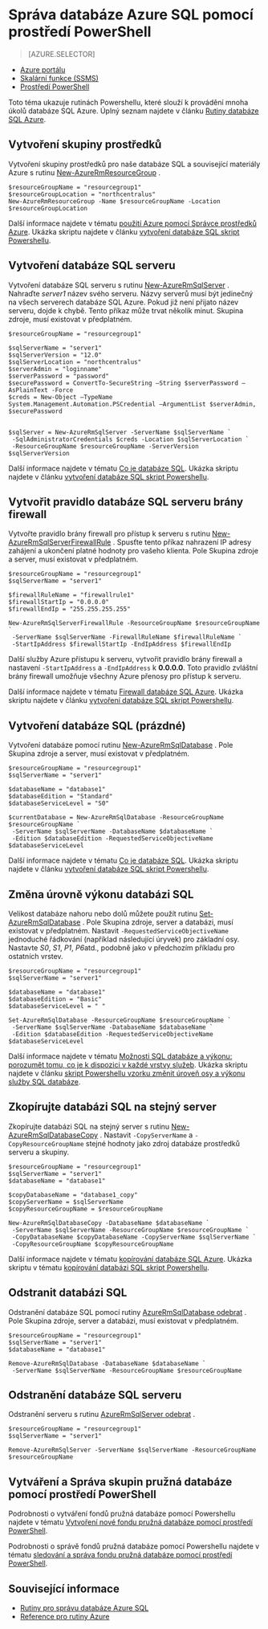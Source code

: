 <properties
    pageTitle="Správa databáze Azure SQL pomocí prostředí PowerShell | Microsoft Azure"
    description="Azure SQL databáze Správa prostřednictvím Powershellu."
    services="sql-database"
    documentationCenter=""
    authors="stevestein"
    manager="jhubbard"
    editor="monicar"/>

<tags
    ms.service="sql-database"
    ms.workload="data-management"
    ms.tgt_pltfrm="na"
    ms.devlang="na"
    ms.topic="article"
    ms.date="09/13/2016"
    ms.author="sstein"/>

# <a name="manage-azure-sql-database-with-powershell"></a>Správa databáze Azure SQL pomocí prostředí PowerShell


> [AZURE.SELECTOR]
- [Azure portálu](sql-database-manage-portal.md)
- [Skalární funkce (SSMS)](sql-database-manage-azure-ssms.md)
- [Prostředí PowerShell](sql-database-manage-powershell.md)

Toto téma ukazuje rutinách Powershellu, které slouží k provádění mnoha úkolů databáze SQL Azure. Úplný seznam najdete v článku [Rutiny databáze SQL Azure](https://msdn.microsoft.com/library/mt574084.aspx).


## <a name="create-a-resource-group"></a>Vytvoření skupiny prostředků

Vytvoření skupiny prostředků pro naše databáze SQL a související materiály Azure s rutinu [New-AzureRmResourceGroup](https://msdn.microsoft.com/library/azure/mt759837.aspx) .

```
$resourceGroupName = "resourcegroup1"
$resourceGroupLocation = "northcentralus"
New-AzureRmResourceGroup -Name $resourceGroupName -Location $resourceGroupLocation
```

Další informace najdete v tématu [použití Azure pomocí Správce prostředků Azure](../powershell-azure-resource-manager.md).
Ukázka skriptu najdete v článku [vytvoření databáze SQL skript Powershellu](sql-database-get-started-powershell.md#create-a-sql-database-powershell-script).

## <a name="create-a-sql-database-server"></a>Vytvoření databáze SQL serveru

Vytvoření databáze SQL serveru s rutinu [New-AzureRmSqlServer](https://msdn.microsoft.com/library/azure/mt603715.aspx) . Nahraďte *server1* název svého serveru. Názvy serverů musí být jedinečný na všech serverech databáze SQL Azure. Pokud již není přijato název serveru, dojde k chybě. Tento příkaz může trvat několik minut. Skupina zdroje, musí existovat v předplatném.

```
$resourceGroupName = "resourcegroup1"

$sqlServerName = "server1"
$sqlServerVersion = "12.0"
$sqlServerLocation = "northcentralus"
$serverAdmin = "loginname"
$serverPassword = "password" 
$securePassword = ConvertTo-SecureString –String $serverPassword –AsPlainText -Force
$creds = New-Object –TypeName System.Management.Automation.PSCredential –ArgumentList $serverAdmin, $securePassword
    

$sqlServer = New-AzureRmSqlServer -ServerName $sqlServerName `
 -SqlAdministratorCredentials $creds -Location $sqlServerLocation `
 -ResourceGroupName $resourceGroupName -ServerVersion $sqlServerVersion
```

Další informace najdete v tématu [Co je databáze SQL](sql-database-technical-overview.md). Ukázka skriptu najdete v článku [vytvoření databáze SQL skript Powershellu](sql-database-get-started-powershell.md#create-a-sql-database-powershell-script).


## <a name="create-a-sql-database-server-firewall-rule"></a>Vytvořit pravidlo databáze SQL serveru brány firewall

Vytvořte pravidlo brány firewall pro přístup k serveru s rutinu [New-AzureRmSqlServerFirewallRule](https://msdn.microsoft.com/library/azure/mt603860.aspx) . Spusťte tento příkaz nahrazení IP adresy zahájení a ukončení platné hodnoty pro vašeho klienta. Pole Skupina zdroje a server, musí existovat v předplatném.

```
$resourceGroupName = "resourcegroup1"
$sqlServerName = "server1"

$firewallRuleName = "firewallrule1"
$firewallStartIp = "0.0.0.0"
$firewallEndIp = "255.255.255.255"

New-AzureRmSqlServerFirewallRule -ResourceGroupName $resourceGroupName `
 -ServerName $sqlServerName -FirewallRuleName $firewallRuleName `
 -StartIpAddress $firewallStartIp -EndIpAddress $firewallEndIp
```

Další služby Azure přístupu k serveru, vytvořit pravidlo brány firewall a nastavení `-StartIpAddress` a `-EndIpAddress` k **0.0.0.0**. Toto pravidlo zvláštní brány firewall umožňuje všechny Azure přenosy pro přístup k serveru.

Další informace najdete v tématu [Firewall databáze SQL Azure](https://msdn.microsoft.com/library/azure/ee621782.aspx). Ukázka skriptu najdete v článku [vytvoření databáze SQL skript Powershellu](sql-database-get-started-powershell.md#create-a-sql-database-powershell-script).


## <a name="create-a-sql-database-blank"></a>Vytvoření databáze SQL (prázdné)

Vytvoření databáze pomocí rutinu [New-AzureRmSqlDatabase](https://msdn.microsoft.com/library/azure/mt619339.aspx) . Pole Skupina zdroje a server, musí existovat v předplatném. 

```
$resourceGroupName = "resourcegroup1"
$sqlServerName = "server1"

$databaseName = "database1"
$databaseEdition = "Standard"
$databaseServiceLevel = "S0"

$currentDatabase = New-AzureRmSqlDatabase -ResourceGroupName $resourceGroupName `
 -ServerName $sqlServerName -DatabaseName $databaseName `
 -Edition $databaseEdition -RequestedServiceObjectiveName $databaseServiceLevel
```

Další informace najdete v tématu [Co je databáze SQL](sql-database-technical-overview.md). Ukázka skriptu najdete v článku [vytvoření databáze SQL skript Powershellu](sql-database-get-started-powershell.md#create-a-sql-database-powershell-script).


## <a name="change-the-performance-level-of-a-sql-database"></a>Změna úrovně výkonu databázi SQL

Velikost databáze nahoru nebo dolů můžete použít rutinu [Set-AzureRmSqlDatabase](https://msdn.microsoft.com/library/azure/mt619433.aspx) . Pole Skupina zdroje, server a databázi, musí existovat v předplatném. Nastavit `-RequestedServiceObjectiveName` jednoduché řádkování (například následující úryvek) pro základní osy. Nastavte *S0*, *S1*, *P1*, *P6*atd., podobně jako v předchozím příkladu pro ostatních vrstev.

```
$resourceGroupName = "resourcegroup1"
$sqlServerName = "server1"

$databaseName = "database1"
$databaseEdition = "Basic"
$databaseServiceLevel = " "

Set-AzureRmSqlDatabase -ResourceGroupName $resourceGroupName `
 -ServerName $sqlServerName -DatabaseName $databaseName `
 -Edition $databaseEdition -RequestedServiceObjectiveName $databaseServiceLevel
```

Další informace najdete v tématu [Možnosti SQL databáze a výkonu: porozumět tomu, co je k dispozici v každé vrstvy služeb](sql-database-service-tiers.md). Ukázka skriptu najdete v článku [skript Powershellu vzorku změnit úroveň osy a výkonu služby SQL databáze](sql-database-scale-up-powershell.md#sample-powershell-script-to-change-the-service-tier-and-performance-level-of-your-sql-database).

## <a name="copy-a-sql-database-to-the-same-server"></a>Zkopírujte databázi SQL na stejný server

Zkopírujte databázi SQL na stejný server s rutinu [New-AzureRmSqlDatabaseCopy](https://msdn.microsoft.com/library/azure/mt603644.aspx) . Nastavit `-CopyServerName` a `-CopyResourceGroupName` stejné hodnoty jako zdroj databáze prostředků serveru a skupiny.

```
$resourceGroupName = "resourcegroup1"
$sqlServerName = "server1"
$databaseName = "database1"

$copyDatabaseName = "database1_copy"
$copyServerName = $sqlServerName
$copyResourceGroupName = $resourceGroupName

New-AzureRmSqlDatabaseCopy -DatabaseName $databaseName `
 -ServerName $sqlServerName -ResourceGroupName $resourceGroupName `
 -CopyDatabaseName $copyDatabaseName -CopyServerName $sqlServerName `
 -CopyResourceGroupName $copyResourceGroupName
```

Další informace najdete v tématu [kopírování databáze SQL Azure](sql-database-copy.md). Ukázka skriptu v tématu [kopírování databázi SQL skript Powershellu](sql-database-copy-powershell.md#example-powershell-script).


## <a name="delete-a-sql-database"></a>Odstranit databázi SQL

Odstranění databáze SQL pomocí rutiny [AzureRmSqlDatabase odebrat](https://msdn.microsoft.com/library/azure/mt619368.aspx) . Pole Skupina zdroje, server a databázi, musí existovat v předplatném.

```
$resourceGroupName = "resourcegroup1"
$sqlServerName = "server1"
$databaseName = "database1"

Remove-AzureRmSqlDatabase -DatabaseName $databaseName `
 -ServerName $sqlServerName -ResourceGroupName $resourceGroupName
```

## <a name="delete-a-sql-database-server"></a>Odstranění databáze SQL serveru

Odstranění serveru s rutinu [AzureRmSqlServer odebrat](https://msdn.microsoft.com/library/azure/mt603488.aspx) .

```
$resourceGroupName = "resourcegroup1"
$sqlServerName = "server1"

Remove-AzureRmSqlServer -ServerName $sqlServerName -ResourceGroupName $resourceGroupName
```

## <a name="create-and-manage-elastic-database-pools-using-powershell"></a>Vytváření a Správa skupin pružná databáze pomocí prostředí PowerShell

Podrobnosti o vytváření fondů pružná databáze pomocí Powershellu najdete v tématu [Vytvoření nové fondu pružná databáze pomocí prostředí PowerShell](sql-database-elastic-pool-create-powershell.md).

Podrobnosti o správě fondů pružná databáze pomocí Powershellu najdete v tématu [sledování a správa fondu pružná databáze pomocí prostředí PowerShell](sql-database-elastic-pool-manage-powershell.md).



## <a name="related-information"></a>Související informace

- [Rutiny pro správu databáze Azure SQL](https://msdn.microsoft.com/library/azure/mt574084.aspx)
- [Reference pro rutiny Azure](https://msdn.microsoft.com/library/azure/dn708514.aspx)
